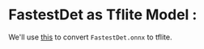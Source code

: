 # FastestDet as Tflite Model :

We'll use [this](https://github.com/hiteshhedwig/to-tflite-edge) to convert `FastestDet.onnx` to tflite.

